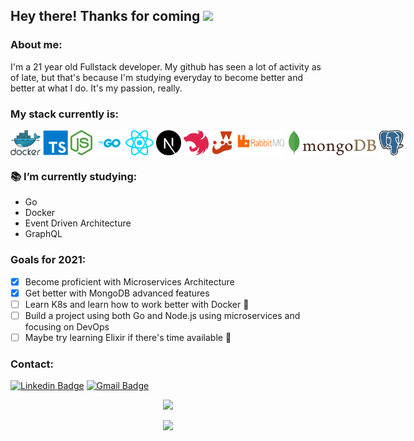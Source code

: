 ## Hey there! Thanks for coming <img width=50 src="https://camo.githubusercontent.com/63371d36886ee658f5a97401f393e1ab1684b2fd3de674b8f5efc7d410b2a3d0/68747470733a2f2f6d656469612e67697068792e636f6d2f6d656469612f57556c706c634d704f43456d5447427442572f67697068792e676966" /> 

### About me:
I'm a 21 year old Fullstack developer. My github has seen a lot of activity as of late, but that's because I'm studying everyday to become better and better at what I do. It's my passion, really.
<br>

### My stack currently is:
<center>
  <div style="display:flex; justify-content: space-around; width: 100%;">
    <img src="https://github.com/ElladanTasartir/ElladanTasartir/blob/master/assets/docker.svg" height="40px"/>&nbsp;
    <img src="https://github.com/ElladanTasartir/ElladanTasartir/blob/master/assets/typescript.svg" height="40px"/>&nbsp;
    <img src="https://github.com/ElladanTasartir/ElladanTasartir/blob/master/assets/nodejs.svg" height="40px"/>&nbsp;
    <img src="https://github.com/ElladanTasartir/ElladanTasartir/blob/master/assets/go.svg" height="40px"/>&nbsp;
    <img src="https://github.com/ElladanTasartir/ElladanTasartir/blob/master/assets/reactjs.svg" height="40px"/>&nbsp;
    <img src="https://github.com/ElladanTasartir/ElladanTasartir/blob/master/assets/nextjs.svg" height="40px"/>&nbsp;
    <img src="https://github.com/ElladanTasartir/ElladanTasartir/blob/master/assets/nestjs.svg" height="40px"/>&nbsp;
    <img src="https://github.com/ElladanTasartir/ElladanTasartir/blob/master/assets/jest.svg" height="40px"/>&nbsp;
    <img src="https://github.com/ElladanTasartir/ElladanTasartir/blob/master/assets/rabbitmq.svg" height="40px"/>&nbsp;
    <img src="https://github.com/ElladanTasartir/ElladanTasartir/blob/master/assets/mongodb.svg" height="40px"/>&nbsp;
    <img src="https://github.com/ElladanTasartir/ElladanTasartir/blob/master/assets/postgres.svg" height="40px"/>&nbsp;
  </div>
</center>

### 📚 I’m currently studying:
- Go
- Docker
- Event Driven Architecture
- GraphQL

### Goals for 2021:
- [x] Become proficient with Microservices Architecture
- [x] Get better with MongoDB advanced features
- [ ] Learn K8s and learn how to work better with Docker 🐋
- [ ] Build a project using both Go and Node.js using microservices and focusing on DevOps
- [ ] Maybe try learning Elixir if there's time available 🤔

### Contact:

[![Linkedin Badge](https://img.shields.io/badge/-ErickMalta-blue?style=flat-square&logo=Linkedin&logoColor=white&link=https://www.linkedin.com/in/erick-malta-8597a1197/)](https://www.linkedin.com/in/erick-malta-8597a1197/)
[![Gmail Badge](https://img.shields.io/badge/-Gmail-c14438?style=flat-square&logo=Gmail&logoColor=white&link=mailto:erickmalta100@gmail.com)](mailto:erickmalta100@gmail.com)

<p align="center">
  <a href="https://github.com/ElladanTasartir/github-readme-streak-stats">
    <img src="https://github-readme-streak-stats.herokuapp.com/?user=ElladanTasartir#version1"/>
  </a>
</p>

<p align="center">
  <img src="https://github-readme-stats.vercel.app/api/top-langs/?username=ElladanTasartir&hide=html&layout=compact&show_icons=true&theme=tokyonight" />
</p>
